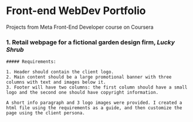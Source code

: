# Front-end WebDev Portfolio

Projects from Meta Front-End Developer course on Coursera

### 1. Retail webpage for a fictional garden design firm, *Lucky Shrub*

    ##### Requirements: 

    1. Header should contain the client logo.
    2. Main content should be a large promotional banner with three columns with text and images below it.
    3. Footer will have two columns: the first column should have a small logo and the second one should have copyright information. 

    A short info paragraph and 3 logo images were provided. I created a html file using the requirements as a guide, and then customize the page using the client persona.
